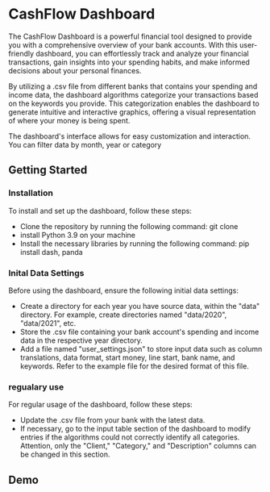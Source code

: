 # CashFlow Dashboard

The CashFlow Dashboard is a powerful financial tool designed to provide you with a comprehensive overview of your bank accounts. With this user-friendly dashboard, you can effortlessly track and analyze your financial transactions, gain insights into your spending habits, and make informed decisions about your personal finances.

By utilizing a .csv file from different banks that contains your spending and income data, the dashboard algorithms categorize your transactions based on the keywords you provide. This categorization enables the dashboard to generate intuitive and interactive graphics, offering a visual representation of where your money is being spent.

The dashboard's interface allows for easy customization and interaction. You can filter data by month, year or category 

## Getting Started

### Installation
To install and set up the dashboard, follow these steps:
- Clone the repository by running the following command: git clone <repository-url>
- install Python 3.9 on your machine
- Install the necessary libraries by running the following command: pip install dash, panda
  
### Inital Data Settings
Before using the dashboard, ensure the following initial data settings:
- Create a directory for each year you have source data, within the "data" directory. For example, create directories named "data/2020", "data/2021", etc.
- Store the .csv file containing your bank account's spending and income data in the respective year directory.
- Add a file named "user_settings.json" to store input data such as column translations, data format, start money, line start, bank name, and keywords. Refer to the example file for the desired format of this file.
  
### regualary use
For regular usage of the dashboard, follow these steps:
- Update the .csv file from your bank with the latest data.
- If necessary, go to the input table section of the dashboard to modify entries if the algorithms could not correctly identify all categories. Attention, only the "Client," "Category," and "Description" columns can be changed in this section.

  
## Demo
